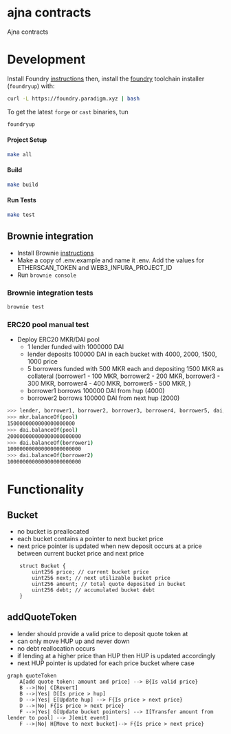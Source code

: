 # ajna contracts

Ajna contracts

# Development

Install Foundry [instructions](https://github.com/gakonst/foundry/blob/master/README.md#installation)  then, install the [foundry](https://github.com/gakonst/foundry) toolchain installer (`foundryup`) with:

```bash
curl -L https://foundry.paradigm.xyz | bash
```

To get the latest `forge` or `cast` binaries, tun

```bash
foundryup
```

#### Project Setup

```bash
make all
```

#### Build

```bash
make build
```

#### Run Tests

```bash
make test
```

## Brownie integration

- Install Brownie [instructions](https://eth-brownie.readthedocs.io/en/stable/install.html)
- Make a copy of .env.example and name it .env. Add the values for ETHERSCAN_TOKEN and WEB3_INFURA_PROJECT_ID
- Run `brownie console`

### Brownie integration tests

```bash
brownie test
```

### ERC20 pool manual test

- Deploy ERC20 MKR/DAI pool
  - 1 lender funded with 1000000 DAI
  - lender deposits 100000 DAI in each bucket with 4000, 2000, 1500, 1000 price
  - 5 borrowers funded with 500 MKR each and depositing 1500 MKR as collateral (borrower1 - 100 MKR, borrower2 - 200 MKR, borrower3 - 300 MKR, borrower4 - 400 MKR, borrower5 - 500 MKR, )
  - borrower1 borrows 100000 DAI from hup (4000)
  - borrower2 borrows 100000 DAI from next hup (2000)

```bash
>>> lender, borrower1, borrower2, borrower3, borrower4, borrower5, dai, mkr, pool = run('erc20setup')
>>> mkr.balanceOf(pool)
1500000000000000000000
>>> dai.balanceOf(pool)
200000000000000000000000
>>> dai.balanceOf(borrower1)
100000000000000000000000
>>> dai.balanceOf(borrower2)
100000000000000000000000
```

# Functionality

## Bucket

- no bucket is preallocated
- each bucket contains a pointer to next bucket price
- next price pointer is updated when new deposit occurs at a price between current bucket price and next price

```code
    struct Bucket {
        uint256 price; // current bucket price
        uint256 next; // next utilizable bucket price
        uint256 amount; // total quote deposited in bucket
        uint256 debt; // accumulated bucket debt
    }
```

## addQuoteToken

- lender should provide a valid price to deposit quote token at
- can only move HUP up and never down
- no debt reallocation occurs
- if lending at a higher price than HUP then HUP is updated accordingly
- next HUP pointer is updated for each price bucket where case

```mermaid
graph quoteToken
    A[add quote token: amount and price] --> B{Is valid price}
    B -->|No| C[Revert]
    B -->|Yes| D[Is price > hup]
    D -->|Yes| E[Update hup] --> F{Is price > next price}
    D -->|No| F{Is price > next price}
    F -->|Yes| G[Update bucket pointers] --> I[Transfer amount from lender to pool] --> J[emit event]
    F -->|No| H[Move to next bucket]--> F{Is price > next price}
```
